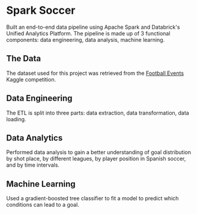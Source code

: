 # Spark Soccer
Built an end-to-end data pipeline using Apache Spark and Databrick's Unified Analytics Platform. The pipeline is made up of 3 functional components: data engineering, data analysis, machine learning.

## The Data
The dataset used for this project was retrieved from the [Football Events](https://www.kaggle.com/secareanualin/football-events/version/1) Kaggle competition.

## Data Engineering
The ETL is split into three parts: data extraction, data transformation, data loading.

## Data Analytics
Performed data analysis to gain a better understanding of goal distribution by shot place, by different leagues, by player position in Spanish soccer, and by time intervals.

## Machine Learning
Used a gradient-boosted tree classifier to fit a model to predict which conditions can lead to a goal.